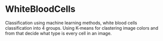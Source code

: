 # WhiteBloodCells
Classification using machine learning methods, white blood cells classification into 4 groups.
Using K-means for clastering image colors and from that decide what type is every cell in an image.
